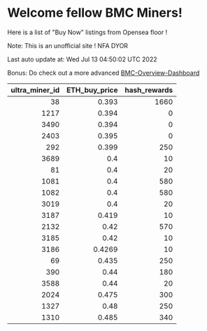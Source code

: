 # Welcome fellow BMC Miners!
Here is a list of "Buy Now" listings from Opensea floor !

Note: This is an unofficial site ! NFA DYOR

Last auto update at: Wed Jul 13 04:50:02 UTC 2022

Bonus: Do check out a more advanced [BMC-Overview-Dashboard](https://dune.com/defifunk/BMC-Overview-Dashboard)


|   ultra_miner_id |   ETH_buy_price |   hash_rewards |
|-----------------:|----------------:|---------------:|
|               38 |          0.393  |           1660 |
|             1217 |          0.394  |              0 |
|             3490 |          0.394  |              0 |
|             2403 |          0.395  |              0 |
|              292 |          0.399  |            250 |
|             3689 |          0.4    |             10 |
|               81 |          0.4    |             20 |
|             1081 |          0.4    |            580 |
|             1082 |          0.4    |            580 |
|             3019 |          0.4    |             20 |
|             3187 |          0.419  |             10 |
|             2132 |          0.42   |            570 |
|             3185 |          0.42   |             10 |
|             3186 |          0.4269 |             10 |
|               69 |          0.435  |            250 |
|              390 |          0.44   |            180 |
|             3588 |          0.44   |             20 |
|             2024 |          0.475  |            300 |
|             1327 |          0.48   |            250 |
|             1310 |          0.485  |            340 |